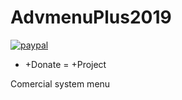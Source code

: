 # AdvmenuPlus2019


[![paypal](https://www.paypalobjects.com/en_US/i/btn/btn_donateCC_LG.gif)](https://www.paypal.com/cgi-bin/webscr?cmd=_donations&business=pedro_15boy%40hotmail.com&currency_code=BRL&source=url)

+ +Donate = +Project

Comercial system menu
